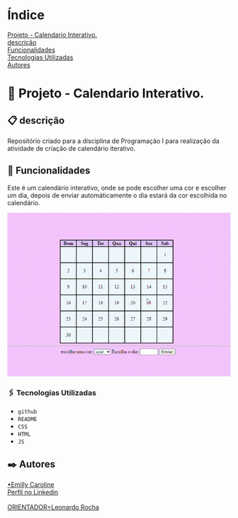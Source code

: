 # Índice

[Projeto - Calendario Interativo.](https://github.com/emillycaaroline/calendario#-projeto---calendario-interativo)  
[descrição](https://github.com/emillycaaroline/calendario#-descri%C3%A7%C3%A3o)  
[Funcionalidades](https://github.com/emillycaaroline/calendario#-funcionalidades)    
[Tecnologias Utilizadas](https://github.com/emillycaaroline/calendario#%EF%B8%8F-tecnologias-utilizadas)     
[Autores](https://github.com/emillycaaroline/calendario#%EF%B8%8F-autores)  

#  📅 Projeto - Calendario Interativo.


## 📋 descrição

Repositório criado para a disciplina de Programação I para realização da atividade de criação de calendário iterativo.

## 🔧 Funcionalidades

Este é um calendário interativo, onde se pode escolher uma cor e escolher um dia, depois de enviar automáticamente o dia estará da cor escolhida no calendário.

![gif](gif/telaDoCalendario.gif)


### 🖇️ Tecnologias Utilizadas
    
   - `github`  
   - `README`
   - `CSS`
   - `HTML`
   - `JS`


## ✒️ Autores
[•Emilly Caroline](https://github.com/emillycaaroline)  
[Perfil no Linkedin](https://www.linkedin.com/in/emilly-caroline-129936290) <br> <br>
[ORIENTADOR=Leonardo Rocha](https://github.com/LeonardoRochaMarista)
